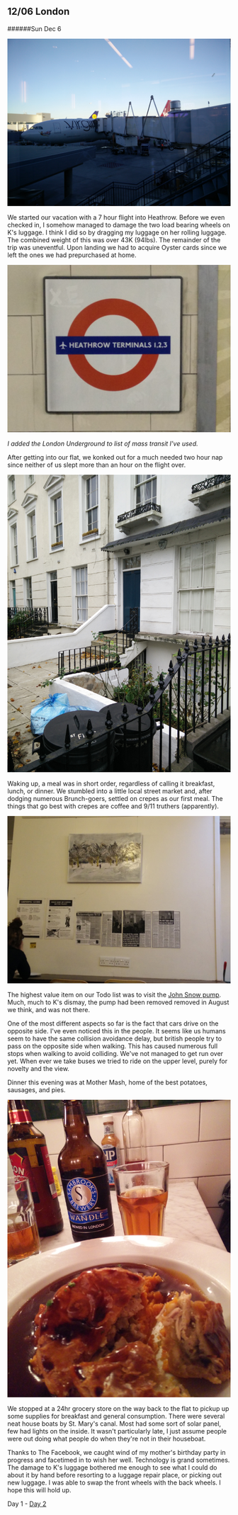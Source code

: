 12/06 London
------------
######Sun Dec  6

![](IMG_20151205_164411.jpg)

We started our vacation with a 7 hour flight into Heathrow. Before we even checked in, I somehow managed to damage the two load bearing wheels on K's luggage. I think I did so by dragging my luggage on her rolling luggage. The combined weight of this was over 43K (94lbs). The remainder of the trip was uneventful. Upon landing we had to acquire Oyster cards since we left the ones we had prepurchased at home.

![](IMG_20151206_080108.jpg)

*I added the London Underground to list of mass transit I've used.*

After getting into our flat, we konked out for a much needed two hour nap since neither of us slept more than an hour on the flight over.

![](IMG_20151206_130453.jpg)

Waking up, a meal was in short order, regardless of calling it breakfast, lunch, or dinner. We stumbled into a little local street market and, after dodging numerous Brunch-goers, settled on crepes as our first meal. The things that go best with crepes are coffee and 9/11 truthers (apparently).

![](IMG_20151206_141632.jpg)

The highest value item on our Todo list was to visit the [John Snow pump](https://en.wikipedia.org/wiki/John_Snow_%28physician%29#Cholera). Much, much to K's dismay, the pump had been removed removed in August we think, and was not there.

One of the most different aspects so far is the fact that cars drive on the opposite side. I've even noticed this in the people. It seems like us humans seem to have the same collision avoidance delay, but british people try to pass on the opposite side when walking. This has caused numerous full stops when walking to avoid colliding. We've not managed to get run over yet. When ever we take buses we tried to ride on the upper level, purely for novelty and the view.

Dinner this evening was at Mother Mash, home of the best potatoes, sausages, and pies.

![](IMG_20151206_170413.jpg)

We stopped at a 24hr grocery store on the way back to the flat to pickup up some supplies for breakfast and general consumption. There were several neat house boats by St. Mary's canal. Most had some sort of solar panel, few had lights on the inside. It wasn't particularly late, I just assume people were out doing what people do when they're not in their houseboat.

Thanks to The Facebook, we caught wind of my mother's birthday party in progress and facetimed in to wish her well. Technology is grand sometimes. The damage to K's luggage bothered me enough to see what I could do about it by hand before resorting to a luggage repair place, or picking out new luggage. I was able to swap the front wheels with the back wheels. I hope this will hold up.

Day 1 - [Day 2](12-07-London.md)
